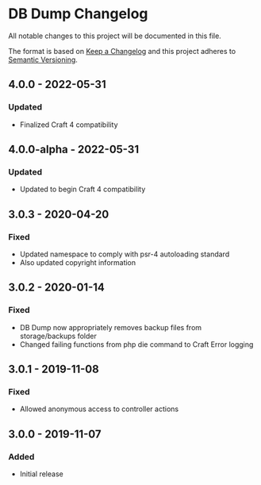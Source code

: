 # DB Dump Changelog

All notable changes to this project will be documented in this file.

The format is based on [Keep a Changelog](http://keepachangelog.com/) and this project adheres to [Semantic Versioning](http://semver.org/).

## 4.0.0 - 2022-05-31
### Updated
- Finalized Craft 4 compatibility

## 4.0.0-alpha - 2022-05-31
### Updated
- Updated to begin Craft 4 compatibility

## 3.0.3 - 2020-04-20
### Fixed
- Updated namespace to comply with psr-4 autoloading standard
- Also updated copyright information

## 3.0.2 - 2020-01-14
### Fixed
- DB Dump now appropriately removes backup files from storage/backups folder
- Changed failing functions from php die command to Craft Error logging

## 3.0.1 - 2019-11-08
### Fixed
- Allowed anonymous access to controller actions

## 3.0.0 - 2019-11-07
### Added
- Initial release
